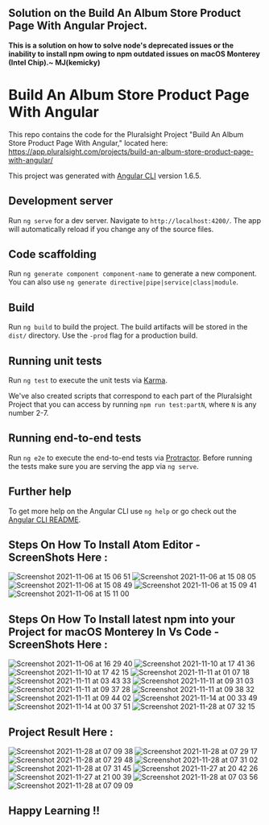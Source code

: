 ## Solution on the Build An Album Store Product Page With Angular Project.

**This is a solution on how to solve node's deprecated issues or the inability to install npm owing to npm outdated issues on macOS Monterey (Intel Chip).~ MJ(kemicky)**

# Build An Album Store Product Page With Angular

This repo contains the code for the Pluralsight Project "Build An Album Store Product Page With Angular," located here: https://app.pluralsight.com/projects/build-an-album-store-product-page-with-angular/

This project was generated with [Angular CLI](https://github.com/angular/angular-cli) version 1.6.5.

## Development server

Run `ng serve` for a dev server. Navigate to `http://localhost:4200/`. The app will automatically reload if you change any of the source files.

## Code scaffolding

Run `ng generate component component-name` to generate a new component. You can also use `ng generate directive|pipe|service|class|module`.

## Build

Run `ng build` to build the project. The build artifacts will be stored in the `dist/` directory. Use the `-prod` flag for a production build.

## Running unit tests

Run `ng test` to execute the unit tests via [Karma](https://karma-runner.github.io).

We've also created scripts that correspond to each part of the Pluralsight Project that you can access by running `npm run test:partN`, where `N` is any number 2-7.

## Running end-to-end tests

Run `ng e2e` to execute the end-to-end tests via [Protractor](http://www.protractortest.org/).
Before running the tests make sure you are serving the app via `ng serve`.

## Further help

To get more help on the Angular CLI use `ng help` or go check out the [Angular CLI README](https://github.com/angular/angular-cli/blob/master/README.md).

## Steps On How To Install Atom Editor -ScreenShots Here :

![Screenshot 2021-11-06 at 15 06 51](https://user-images.githubusercontent.com/57273086/188019704-97c79876-b09b-4a6f-8fc3-d4107f252cde.png)
![Screenshot 2021-11-06 at 15 08 05](https://user-images.githubusercontent.com/57273086/188019749-b349707f-7688-441e-9d82-b05e0cb46d60.png)
![Screenshot 2021-11-06 at 15 08 49](https://user-images.githubusercontent.com/57273086/188019768-0c717dce-2d5b-4731-a284-de76358317a0.png)
![Screenshot 2021-11-06 at 15 09 41](https://user-images.githubusercontent.com/57273086/188019776-67a2ff06-16fb-4501-ad72-c892b85c6c0b.png)
![Screenshot 2021-11-06 at 15 11 00](https://user-images.githubusercontent.com/57273086/188019778-10f9ee72-238e-4f03-93bc-3df10c21b626.png)

## Steps On How To Install latest npm into your Project for macOS Monterey In Vs Code -ScreenShots Here :

![Screenshot 2021-11-06 at 16 29 40](https://user-images.githubusercontent.com/57273086/188019779-c4e8fe8e-76ac-4b04-8fb9-a8cfb9a828c4.png)
![Screenshot 2021-11-10 at 17 41 36](https://user-images.githubusercontent.com/57273086/188020476-c2d3aeb5-5c1a-406e-9ad0-90d9b1159932.png)
![Screenshot 2021-11-10 at 17 42 15](https://user-images.githubusercontent.com/57273086/188020484-e346c65e-9deb-4d42-8e9c-2ad899ddca12.png)
![Screenshot 2021-11-11 at 01 07 18](https://user-images.githubusercontent.com/57273086/188020492-e05afb95-00d3-4f59-bf5d-e3b08cfbebd2.png)
![Screenshot 2021-11-11 at 03 43 33](https://user-images.githubusercontent.com/57273086/188025640-f5896457-859c-45f7-a0e5-c584a8cb4452.png)
![Screenshot 2021-11-11 at 09 31 03](https://user-images.githubusercontent.com/57273086/188020496-eef0b97e-a842-4b5d-90de-b7e49b13d563.png)
![Screenshot 2021-11-11 at 09 37 28](https://user-images.githubusercontent.com/57273086/188020500-820b7bc1-68a5-4de0-95fe-7a73bf60d069.png)
![Screenshot 2021-11-11 at 09 38 32](https://user-images.githubusercontent.com/57273086/188020502-5883b8f0-b3ac-4143-82d2-86814fa45d3f.png)
![Screenshot 2021-11-11 at 09 44 02](https://user-images.githubusercontent.com/57273086/188020503-8c975fa4-6f30-4521-9233-34a03f549304.png)
![Screenshot 2021-11-14 at 00 33 49](https://user-images.githubusercontent.com/57273086/188025692-b8f825f1-4475-4bb0-807b-7bd57f124647.png)
![Screenshot 2021-11-14 at 00 37 51](https://user-images.githubusercontent.com/57273086/188020512-e1e93c12-c556-4e4f-a087-03dd8cbb742c.png)
![Screenshot 2021-11-28 at 07 32 15](https://user-images.githubusercontent.com/57273086/188020047-bb8c35e8-e1a0-4756-82d9-3151e81207ba.png)

## Project Result Here :
![Screenshot 2021-11-28 at 07 09 38](https://user-images.githubusercontent.com/57273086/188020029-002f2c83-b14a-4735-9ac5-1dfbd64bba58.png)
![Screenshot 2021-11-28 at 07 29 17](https://user-images.githubusercontent.com/57273086/188020036-b6648a37-eb58-4012-939c-ae3e5000f9a3.png)
![Screenshot 2021-11-28 at 07 29 48](https://user-images.githubusercontent.com/57273086/188020040-6fff75be-8d48-4eca-a28e-876b89e4019f.png)
![Screenshot 2021-11-28 at 07 31 02](https://user-images.githubusercontent.com/57273086/188020044-58afbf60-0b1b-4be8-bb6a-e30e9e291ccb.png)
![Screenshot 2021-11-28 at 07 31 45](https://user-images.githubusercontent.com/57273086/188020046-83f9ea8e-c1ac-4695-8840-42b134bfb836.png)
![Screenshot 2021-11-27 at 20 42 26](https://user-images.githubusercontent.com/57273086/188018685-f777685a-2a58-48c6-a3d5-7a6a1b244940.png)
![Screenshot 2021-11-27 at 21 00 39](https://user-images.githubusercontent.com/57273086/188026448-1812fee5-9534-43c5-a08e-7323e1213953.png)
![Screenshot 2021-11-28 at 07 03 56](https://user-images.githubusercontent.com/57273086/188020016-7ba213c1-d4be-4043-8f96-4a44a8da49cc.png)
![Screenshot 2021-11-28 at 07 09 09](https://user-images.githubusercontent.com/57273086/188020023-123b4fb2-9341-4477-ab78-23aae3db220f.png)

## Happy Learning !!
